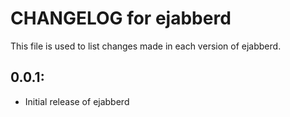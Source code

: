 # CHANGELOG for ejabberd

This file is used to list changes made in each version of ejabberd.

## 0.0.1:

* Initial release of ejabberd
